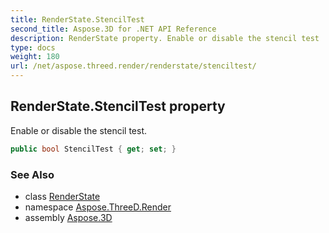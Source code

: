 ```yaml
---
title: RenderState.StencilTest
second_title: Aspose.3D for .NET API Reference
description: RenderState property. Enable or disable the stencil test
type: docs
weight: 180
url: /net/aspose.threed.render/renderstate/stenciltest/
---
```

## RenderState.StencilTest property

Enable or disable the stencil test.

```csharp
public bool StencilTest { get; set; }
```

### See Also

* class [RenderState](../)
* namespace [Aspose.ThreeD.Render](../../../aspose.threed.render/)
* assembly [Aspose.3D](../../../)



